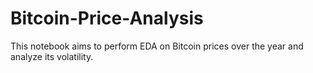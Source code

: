 # Bitcoin-Price-Analysis
This notebook aims to perform EDA on Bitcoin prices over the year and analyze its volatility.
